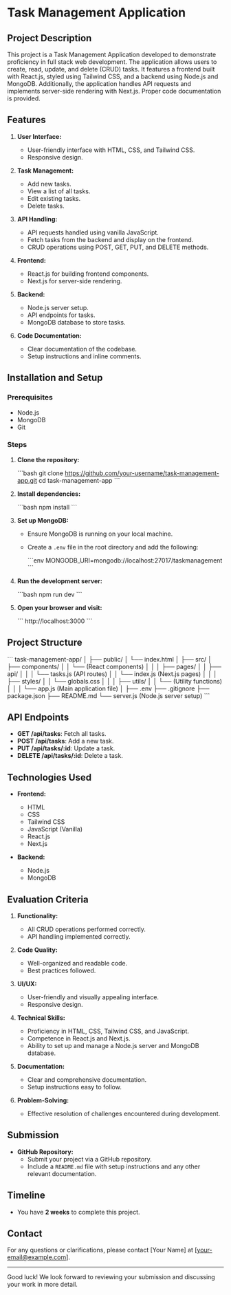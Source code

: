 
# Task Management Application

## Project Description

This project is a Task Management Application developed to demonstrate proficiency in full stack web development. The application allows users to create, read, update, and delete (CRUD) tasks. It features a frontend built with React.js, styled using Tailwind CSS, and a backend using Node.js and MongoDB. Additionally, the application handles API requests and implements server-side rendering with Next.js. Proper code documentation is provided.

## Features

1. **User Interface:**
   - User-friendly interface with HTML, CSS, and Tailwind CSS.
   - Responsive design.

2. **Task Management:**
   - Add new tasks.
   - View a list of all tasks.
   - Edit existing tasks.
   - Delete tasks.

3. **API Handling:**
   - API requests handled using vanilla JavaScript.
   - Fetch tasks from the backend and display on the frontend.
   - CRUD operations using POST, GET, PUT, and DELETE methods.

4. **Frontend:**
   - React.js for building frontend components.
   - Next.js for server-side rendering.

5. **Backend:**
   - Node.js server setup.
   - API endpoints for tasks.
   - MongoDB database to store tasks.

6. **Code Documentation:**
   - Clear documentation of the codebase.
   - Setup instructions and inline comments.

## Installation and Setup

### Prerequisites

- Node.js
- MongoDB
- Git

### Steps

1. **Clone the repository:**

   \`\`\`bash
   git clone https://github.com/your-username/task-management-app.git
   cd task-management-app
   \`\`\`

2. **Install dependencies:**

   \`\`\`bash
   npm install
   \`\`\`

3. **Set up MongoDB:**
   - Ensure MongoDB is running on your local machine.
   - Create a `.env` file in the root directory and add the following:

     \`\`\`env
     MONGODB_URI=mongodb://localhost:27017/taskmanagement
     \`\`\`

4. **Run the development server:**

   \`\`\`bash
   npm run dev
   \`\`\`

5. **Open your browser and visit:**

   \`\`\`
   http://localhost:3000
   \`\`\`

## Project Structure

\`\`\`
task-management-app/
│
├── public/
│   └── index.html
│
├── src/
│   ├── components/
│   │   └── (React components)
│   │
│   ├── pages/
│   │   ├── api/
│   │   │   └── tasks.js (API routes)
│   │   └── index.js (Next.js pages)
│   │
│   ├── styles/
│   │   └── globals.css
│   │
│   ├── utils/
│   │   └── (Utility functions)
│   │
│   └── app.js (Main application file)
│
├── .env
├── .gitignore
├── package.json
├── README.md
└── server.js (Node.js server setup)
\`\`\`

## API Endpoints

- **GET /api/tasks**: Fetch all tasks.
- **POST /api/tasks**: Add a new task.
- **PUT /api/tasks/:id**: Update a task.
- **DELETE /api/tasks/:id**: Delete a task.

## Technologies Used

- **Frontend:**
  - HTML
  - CSS
  - Tailwind CSS
  - JavaScript (Vanilla)
  - React.js
  - Next.js

- **Backend:**
  - Node.js
  - MongoDB

## Evaluation Criteria

1. **Functionality:**
   - All CRUD operations performed correctly.
   - API handling implemented correctly.

2. **Code Quality:**
   - Well-organized and readable code.
   - Best practices followed.

3. **UI/UX:**
   - User-friendly and visually appealing interface.
   - Responsive design.

4. **Technical Skills:**
   - Proficiency in HTML, CSS, Tailwind CSS, and JavaScript.
   - Competence in React.js and Next.js.
   - Ability to set up and manage a Node.js server and MongoDB database.

5. **Documentation:**
   - Clear and comprehensive documentation.
   - Setup instructions easy to follow.

6. **Problem-Solving:**
   - Effective resolution of challenges encountered during development.

## Submission

- **GitHub Repository:**
  - Submit your project via a GitHub repository.
  - Include a `README.md` file with setup instructions and any other relevant documentation.

## Timeline

- You have **2 weeks** to complete this project.

## Contact

For any questions or clarifications, please contact [Your Name] at [your-email@example.com].

---

Good luck! We look forward to reviewing your submission and discussing your work in more detail.

